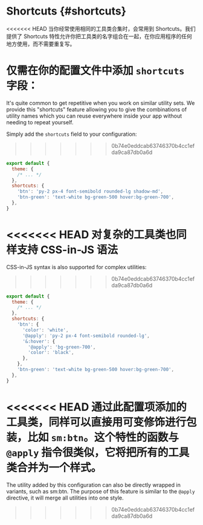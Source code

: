 # Shortcuts {#shortcuts}

<<<<<<< HEAD
当你经常使用相同的工具类合集时，会常用到 Shortcuts。我们提供了 Shortcuts 特性允许你把工具类的名字组合在一起，在你应用程序的任何地方使用，而不需要重复写。

仅需在你的配置文件中添加 `shortcuts` 字段：
=======
It's quite common to get repetitive when you work on similar utility sets. We provide this "shortcuts" feature allowing you to give the combinations of utility names which you can reuse everywhere inside your app without needing to repeat yourself.

Simply add the `shortcuts` field to your configuration:
>>>>>>> 0b74e0eddcab63746370b4cc1efda9ca87db0a6d

```js windi.config.js
export default {
  theme: {
    /* ... */
  },
  shortcuts: {
    'btn': 'py-2 px-4 font-semibold rounded-lg shadow-md',
    'btn-green': 'text-white bg-green-500 hover:bg-green-700',
  },
}
```

<InlinePlayground
  :input="'btn btn-green'"
  :config="{ shortcuts: {
    btn: 'py-2 px-4 font-semibold rounded-lg shadow-md',
    'btn-green': 'text-white bg-green-500 hover:bg-green-700',
  }}"
  :showCSS="true"
  :showMode="false"
  :showTabs="true"
  :showConfig="true"
  :enableConfig="true"
/>

<<<<<<< HEAD
对复杂的工具类也同样支持 CSS-in-JS 语法
=======
CSS-in-JS syntax is also supported for complex utilities:
>>>>>>> 0b74e0eddcab63746370b4cc1efda9ca87db0a6d

```js windi.config.js
export default {
  theme: {
    /* ... */
  },
  shortcuts: {
    'btn': {
      'color': 'white',
      '@apply': 'py-2 px-4 font-semibold rounded-lg',
      '&:hover': {
        '@apply': 'bg-green-700',
        'color': 'black',
      },
    },
    'btn-green': 'text-white bg-green-500 hover:bg-green-700',
  },
}
```

<InlinePlayground
  :input="'btn btn-green'"
  :config="{ shortcuts: {
    btn: {
      color: 'white',
      '@apply': 'py-2 px-4 font-semibold rounded-lg',
      '&:hover': {
        '@apply': 'bg-green-700',
        color: 'black',
      },
    },
    'btn-green': 'text-white bg-green-500 hover:bg-green-700',
  }}"
  :showCSS="false"
  :showMode="false"
  :showTabs="true"
  :showConfig="true"
  :enableConfig="true"
/>


<<<<<<< HEAD
通过此配置项添加的工具类，同样可以直接用可变修饰进行包装，比如 `sm:btn`。这个特性的函数与 `@apply` 指令很类似，它将把所有的工具类合并为一个样式。
=======
The utility added by this configuration can also be directly wrapped in variants, such as sm:btn. The purpose of this feature is similar to the `@apply` directive, it will merge all utilities into one style.
>>>>>>> 0b74e0eddcab63746370b4cc1efda9ca87db0a6d
